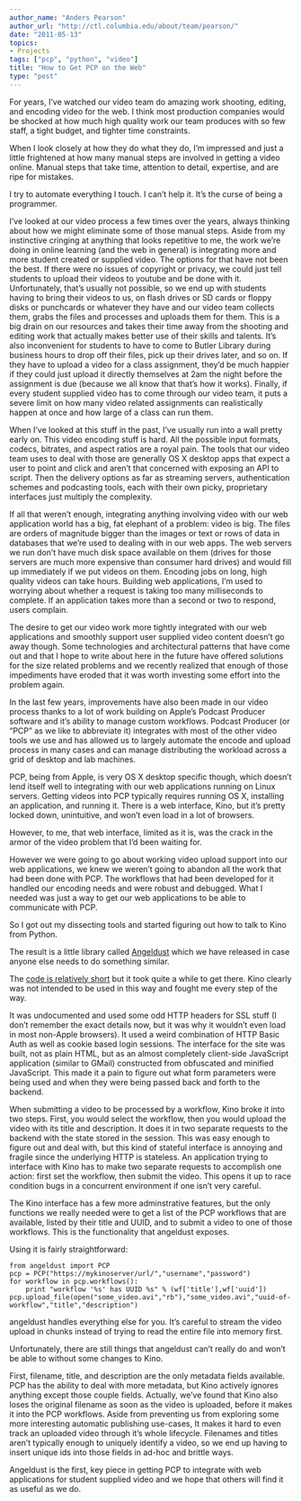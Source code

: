 ```yaml
---
author_name: "Anders Pearson"
author_url: "http://ctl.columbia.edu/about/team/pearson/"
date: "2011-05-13"
topics: 
- Projects
tags: ["pcp", "python", "video"]
title: "How to Get PCP on the Web"
type: "post"
---
```


<p>For years, I&#8217;ve watched our video team do amazing work shooting,
editing, and encoding video for the web. I think most production
companies would be shocked at how much high quality work our team
produces with so few staff, a tight budget, and tighter time
constraints. </p>

<!--more-->

<p>When I look closely at how they do what they do, I&#8217;m impressed and
just a little frightened at how many manual steps are involved in
getting a video online. Manual steps that take time, attention to
detail, expertise, and are ripe for mistakes. </p>

<p>I try to automate everything I touch. I can&#8217;t help it. It&#8217;s the curse
of being a programmer. </p>

<p>I&#8217;ve looked at our video process a few times over the years, always
thinking about how we might eliminate some of those manual
steps. Aside from my instinctive cringing at anything that looks
repetitive to me, the work we&#8217;re doing in online learning (and the web
in general) is integrating more and more student created or supplied
video. The options for that have not been the best. If there were no
issues of copyright or privacy, we could just tell students to upload
their videos to youtube and be done with it. Unfortunately, that&#8217;s
usually not possible, so we end up with students having to bring their
videos to us, on flash drives or SD cards or floppy disks or
punchcards or whatever they have and our video team collects them,
grabs the files and processes and uploads them for them. This is a big
drain on our resources and takes their time away from the shooting and
editing work that actually makes better use of their skills and
talents. It&#8217;s also inconvenient for students to have to come to Butler
Library during business hours to drop off their files, pick up their
drives later, and so on. If they have to upload a video for a class
assignment, they&#8217;d be much happier if they could just upload it
directly themselves at 2am the night before the assignment is due
(because we all know that that&#8217;s how it works). Finally, if every
student supplied video has to come through our video team, it puts a
severe limit on how many video related assignments can realistically
happen at once and how large of a class can run them. </p>

<p>When I&#8217;ve looked at this stuff in the past, I&#8217;ve usually run into a
wall pretty early on. This video encoding stuff is hard. All the
possible input formats, codecs, bitrates, and aspect ratios are a
royal pain. The tools that our video team uses to deal with those are
generally OS X desktop apps that expect a user to point and click and
aren&#8217;t that concerned with exposing an API to script. Then the
delivery options as far as streaming servers, authentication schemes
and podcasting tools, each with their own picky, proprietary
interfaces just multiply the complexity.</p>

<p>If all that weren&#8217;t enough, integrating anything involving video with
our web application world has a big, fat elephant of a problem: video
is big. The files are orders of magnitude bigger than the images or
text or rows of data in databases that we&#8217;re used to dealing with in
our web apps. The web servers we run don&#8217;t have much disk space
available on them (drives for those servers are much more expensive
than consumer hard drives) and would fill up immediately if we put
videos on them. Encoding jobs on long, high quality videos can take
hours. Building web applications, I&#8217;m used to worrying about whether a
request is taking too many milliseconds to complete. If an application
takes more than a second or two to respond, users complain. </p>

<p>The desire to get our video work more tightly integrated with our web
applications and smoothly support user supplied video content doesn&#8217;t
go away though. Some technologies and architectural patterns that have
come out and that I hope to write about here in the future have
offered solutions for the size related problems and we recently
realized that enough of those impediments have eroded that it was
worth investing some effort into the problem again. </p>

<p>In the last few years, improvements have also been made in our video
process thanks to a lot of work building on Apple&#8217;s Podcast Producer
software and it&#8217;s ability to manage custom workflows. Podcast Producer
(or &#8220;PCP&#8221; as we like to abbreviate it) integrates with most of the
other video tools we use and has allowed us to largely automate the
encode and upload process in many cases and can manage distributing
the workload across a grid of desktop and lab machines. </p>

<p>PCP, being from Apple, is very OS X desktop specific though, which
doesn&#8217;t lend itself well to integrating with our web applications
running on Linux servers. Getting videos into PCP typically requires
running OS X, installing an application, and running it. There is a
web interface, Kino, but it&#8217;s pretty locked down, unintuitive, and
won&#8217;t even load in a lot of browsers.</p>

<p>However, to me, that web interface, limited as it is, was the crack in
the armor of the video problem that I&#8217;d been waiting for. </p>

<p>However we were going to go about working video upload support into
our web applications, we knew we weren&#8217;t going to abandon all the work
that had been done with PCP. The workflows that had been developed for
it handled our encoding needs and were robust and debugged. What I
needed was just a way to get our web applications to be able to
communicate with PCP.</p>

<p>So I got out my dissecting tools and started figuring out how to talk
to Kino from Python. </p>

<p>The result is a little library called
<a href="https://github.com/ccnmtl/angeldust/">Angeldust</a> which we have
released in case anyone else needs to do something similar.</p>

<p>The <a href="https://github.com/ccnmtl/angeldust/blob/master/angeldust/__init__.py">code is relatively
short</a>
but it took quite a while to get there. Kino clearly was not intended
to be used in this way and fought me every step of the way. </p>

<p>It was undocumented and used some odd HTTP headers for SSL stuff (I
don&#8217;t remember the exact details now, but it was why it wouldn&#8217;t even
load in most non-Apple browsers). It used a weird combination of HTTP
Basic Auth as well as cookie based login sessions. The interface for
the site was built, not as plain HTML, but as an almost completely
client-side JavaScript application (similar to GMail) constructed from
obfuscated and minified JavaScript. This made it a pain to figure out
what form parameters were being used and when they were being passed
back and forth to the backend. </p>

<p>When submitting a video to be processed by a workflow, Kino broke it
into two steps. First, you would select the workflow, then you would
upload the video with its title and description. It does it in two
separate requests to the backend with the state stored in the
session. This was easy enough to figure out and deal with, but this
kind of stateful interface is annoying and fragile since the
underlying HTTP is stateless. An application trying to interface with
Kino has to make two separate requests to accomplish one action: first
set the workflow, then submit the video. This opens it up to race
condition bugs in a concurrent environment if one isn&#8217;t very careful. </p>

<p>The Kino interface has a few more adminstrative features, but the only
functions we really needed were to get a list of the PCP workflows
that are available, listed by their title and UUID, and to submit a
video to one of those workflows. This is the functionality that
angeldust exposes. </p>

<p>Using it is fairly straightforward:</p>

<pre><code>from angeldust import PCP
pcp = PCP("https://mykinoserver/url/","username","password")
for workflow in pcp.workflows():
    print "workflow '%s' has UUID %s" % (wf['title'],wf['uuid'])
pcp.upload_file(open("some_video.avi","rb"),"some_video.avi","uuid-of-workflow","title","description")
</code></pre>

<p>angeldust handles everything else for you. It&#8217;s careful to stream the
video upload in chunks instead of trying to read the entire file into
memory first. </p>

<p>Unfortunately, there are still things that angeldust can&#8217;t really do
and won&#8217;t be able to without some changes to Kino. </p>

<p>First, filename, title, and description are the only metadata fields
available. PCP has the ability to deal with more metadata, but Kino
actively ignores anything except those couple fields. Actually, we&#8217;ve
found that Kino also loses the original filename as soon as the video
is uploaded, before it makes it into the PCP workflows. Aside from
preventing us from exploring some more interesting automatic
publishing use-cases, It makes it hard to even track an uploaded video
through it&#8217;s whole lifecycle. Filenames and titles aren&#8217;t typically
enough to uniquely identify a video, so we end up having to insert
unique ids into those fields in ad-hoc and brittle ways. </p>

<p>Angeldust is the first, key piece in getting PCP to integrate with web
applications for student supplied video and we hope that others will
find it as useful as we do. </p>
